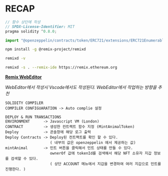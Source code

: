 # RECAP

```js
// 함수 상단에 작성
// SPDX-License-Identifier: MIT
pragma solidity ^0.8.0;

import "@openzeppelin/contracts/token/ERC721/extensions/ERC721Enumerable.sol";
```

```bash
npm install -g @remix-project/remixd
```

```bash
remixd -v
```

```bash
remixd -s . --remix-ide https://remix.ethereum.org
```

**[Remix WebEditor](https://remix.ethereum.org)**

_WebEditor에서 작성시 Vscode에서도 작성된다. WebEditor에서 작업하는 방향을 추천_

    SOLIDITY COMPILER
    COMPILER CONFIGUARATION -> Auto complie 설정

    DEPLOY & RUN TRANSACTIONS
    ENVIRONMENT      -> Javascript VM (London)
    CONTRACT         -> 생성한 컨트랙트 함수 지정 (MintAnimalToken)
    Deploy           -> 콘솔창에 해당 로그 출력
    Deploy Contracts -> Deploy된 컨트랙트를 확인 할 수 있다.
                        ( 내부의 값은 openzeppelin 에서 제공하는 값)
    mintAnimal       -> 민트 버튼을 클릭해서 민트 상태를 만들 수 있다.
                        ownerOf 값에 tokenId를 검색해서 해당 NFT 소유자 지갑 정보를 검색할 수 있다.
                        ( 상단 ACCOUNT 메뉴에서 지갑을 변경하여 여러 지갑으로 민트를 진행한다. )
